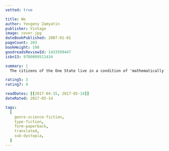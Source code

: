 ```yaml
---
vetted: true

title: We
author: Yevgeny Zamyatin
publisher: Vintage
image: cover.jpg
dateBookPublished: 2007-01-01
pageCount: 203
bookHeight: 198
goodreadsReviewId: 1433599447
isbn13: 9780099511434

summary: |
  The citizens of the One State live in a condition of 'mathematically infallible happiness'. D-503 decides to keep a diary of his days working for the collective good in this clean, blue city state where nature, privacy and individual liberty have been eradicated. But over the course of his journal D-503 suddenly finds himself caught up in unthinkable and illegal activities - love and rebellion. Banned on its publication in Russia in 1921, We is the first modern dystopian novel and a satire on state control that has once again become chillingly relevant.

rating5: 3
rating7: 4

readDates: [[2017-04-15, 2017-05-14]]
dateRated: 2017-05-14

tags:
  [
    genre-science-fiction,
    type-fiction,
    form-paperback,
    translated,
    sub-dystopia,
  ]
---
```

